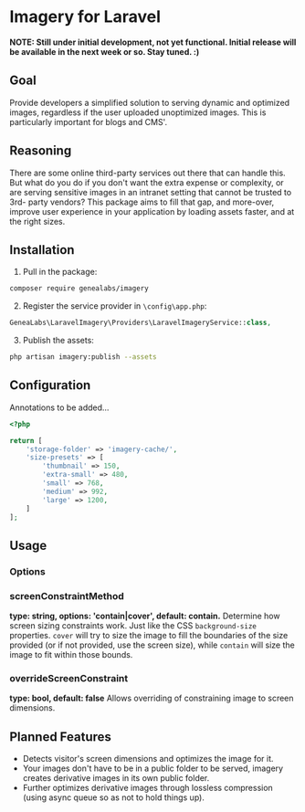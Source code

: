 # Imagery for Laravel

**NOTE: Still under initial development, not yet functional. Initial release
 will be available in the next week or so. Stay tuned. :)**

## Goal
Provide developers a simplified solution to serving dynamic and optimized images,
 regardless if the user uploaded unoptimized images. This is particularly
 important for blogs and CMS'.

## Reasoning
There are some online third-party services out there that can handle this. But
 what do you do if you don't want the extra expense or complexity, or are
 serving sensitive images in an intranet setting that cannot be trusted to 3rd-
 party vendors? This package aims to fill that gap, and more-over, improve user
 experience in your application by loading assets faster, and at the right sizes.

## Installation
1. Pull in the package:
  ```sh
  composer require genealabs/imagery
  ```

2. Register the service provider in `\config\app.php`:
  ```php
  GeneaLabs\LaravelImagery\Providers\LaravelImageryService::class,
  ```

3. Publish the assets:
  ```sh
  php artisan imagery:publish --assets
  ```

## Configuration
Annotations to be added...
```php
<?php

return [
    'storage-folder' => 'imagery-cache/',
    'size-presets' => [
        'thumbnail' => 150,
        'extra-small' => 480,
        'small' => 768,
        'medium' => 992,
        'large' => 1200,
    ]
];
```

## Usage
### Options
### screenConstraintMethod
**type: string, options: 'contain|cover', default: contain.**
Determine how screen sizing constraints work. Just like the CSS `background-size`
 properties. `cover` will try to size the image to fill the boundaries of the size
 provided (or if not provided, use the screen size), while `contain` will size
 the image to fit within those bounds.

### overrideScreenConstraint
**type: bool, default: false**
Allows overriding of constraining image to screen dimensions.

## Planned Features
- Detects visitor's screen dimensions and optimizes the image for it.
- Your images don't have to be in a public folder to be served, imagery creates
 derivative images in its own public folder.
- Further optimizes derivative images through lossless compression (using async
 queue so as not to hold things up).
